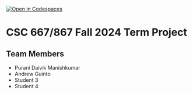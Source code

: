 [![Open in Codespaces](https://classroom.github.com/assets/launch-codespace-2972f46106e565e64193e422d61a12cf1da4916b45550586e14ef0a7c637dd04.svg)](https://classroom.github.com/open-in-codespaces?assignment_repo_id=16631286)
# CSC 667/867 Fall 2024 Term Project

## Team Members

- Purani Daivik Manishkumar
- Andrew Guinto
- Student 3
- Student 4
